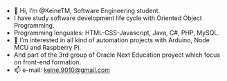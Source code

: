 - 👋 Hi, I’m @KeineTM, Software Engineering student.
- I have study software development life cycle with Oriented Object Programming.
- Programming lenguales: HTML-CSS-Javascript, Java, C#, PHP, MySQL. 
- 👀 I’m interested in all kind of automation projects with Arduino, Node MCU and Raspberry Pi.
- And part of the 3rd group of Oracle Next Education proyect which focus on front-end formation.
- 📫 e-mail: keine.9010@gmail.com

<!---
KeineTM/KeineTM is a ✨ special ✨ repository because its `README.md` (this file) appears on your GitHub profile.
You can click the Preview link to take a look at your changes.
--->
